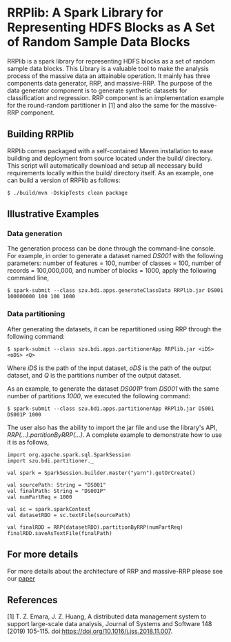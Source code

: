 # RRPlib: A Spark Library for Representing HDFS Blocks as A Set of Random Sample Data Blocks

RRPlib is a spark library for representing HDFS blocks as a set of random sample data blocks. This Library is a valuable tool to make the analysis process of the massive data an attainable operation. It mainly has three components data generator, RRP, and massive-RRP. The purpose of the data generator component is to generate synthetic datasets for classification and regression. RRP component is an implementation example for the round-random partitioner in [1] and also the same for the massive-RRP component.

## Building RRPlib

RRPlib comes packaged with a self-contained Maven installation to ease building and deployment from source located under the build/ directory. This script will automatically download and setup all necessary build requirements locally within the build/ directory itself. As an example, one can build a version of RRPlib as follows:
```
$ ./build/mvn -DskipTests clean package
```

## Illustrative Examples

### Data generation

The generation process can be done through the command-line console. For example, in order to generate a dataset named <i>DS001</i> with the following parameters: number of features = 100, number of classes = 100, number of records = 100,000,000, and number of blocks = 1000, apply the following command line,
```
$ spark-submit --class szu.bdi.apps.generateClassData RRPlib.jar DS001 100000000 100 100 1000 
```

### Data partitioning

After generating the datasets, it can be repartitioned using RRP through the following command: 
```
$ spark-submit --class szu.bdi.apps.partitionerApp RRPlib.jar <iDS> <oDS> <Q>
```

Where <i> iDS </i> is the path of the input dataset, <i>oDS</i> is the path of the output dataset, and <i>Q</i> is the partitions number of the output dataset.

As an example, to generate the dataset <i>DS001P</i> from <i>DS001</i> with the same number of partitions <i>1000</i>, we executed the following command:

```
$ spark-submit --class szu.bdi.apps.partitionerApp RRPlib.jar DS001 DS001P 1000
```
The user also has the ability to import the jar file and use the library's API, <i>RRP(...).partitionByRRP(...)</i>. 
A complete example to demonstrate how to use it is as follows,

```
import org.apache.spark.sql.SparkSession
import szu.bdi.partitioner._

val spark = SparkSession.builder.master("yarn").getOrCreate()

val sourcePath: String = "DS001"
val finalPath: String = "DS001P"
val numPartReq = 1000

val sc = spark.sparkContext
val datasetRDD = sc.textFile(sourcePath)

val finalRDD = RRP(datasetRDD).partitionByRRP(numPartReq)
finalRDD.saveAsTextFile(finalPath)
```

## For more details
For more details about the architecture of RRP and massive-RRP please see our
[paper](https://doi.org/10.1016/j.jss.2018.11.007)

## References 
[1] T. Z. Emara, J. Z. Huang, A distributed data management system to support large-scale data analysis, Journal of Systems
and Software 148 (2019) 105-115. doi:https://doi.org/10.1016/j.jss.2018.11.007.
